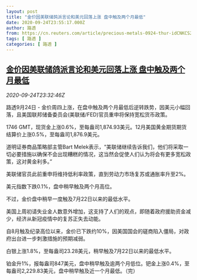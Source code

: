 ```yaml
---
layout: post
title: "金价因美联储鸽派言论和美元回落上涨 盘中触及两个月最低"
date: 2020-09-24T23:55:17.000Z
author: 路透
from: https://cn.reuters.com/article/precious-metals-0924-thur-idCNKCS26F3PM
tags: [ 路透 ]
categories: [ 路透 ]
---
```

<!--1600991717000-->
[金价因美联储鸽派言论和美元回落上涨 盘中触及两个月最低](https://cn.reuters.com/article/precious-metals-0924-thur-idCNKCS26F3PM)
------

<div>
<div><i>2020-09-24T23:32:46Z</i></div><p>路透9月24日 - 金价周四上涨，在盘中触及两个月最低后逆转跌势，因美元小幅回落，且美国联邦储备委员会(美联储/FED)官员重申将保持宽松货币政策。</p><p>1746 GMT，现货金上涨0.6%，至每盎司1,874.93美元。12月美国黄金期货期货结算价上涨0.5%，至每盎司1,876.9美元。</p><p>道明证券商品策略部主管Bart Melek表示，“美联储继续告诉我们，他们将采取一切必要措施以确保不会出现糟糕的情况，这当然会促使人们认为将会有更多宽松政策，这对黄金利多。”</p><p>美联储官员此前重申将维持低利率政策，直到劳动力市场复苏或通胀率升至2%。</p><p>美元指数下跌0.1%，盘中稍早触及两个月高位。</p><p>不过，金价盘中稍早一度触及7月22日以来的最低水平。</p><p>美国上周初请失业金人数意外增加，这支持了人们的观点，即随着政府援助资金减少，经济从新冠疫情中的复苏正失去动能。</p><p>自8月触及纪录高位以来，金价已下跌约10%，因美国国会的磋商陷入僵局，对政府出台进一步刺激措施的预期减弱。</p><p>白银上涨1.8%，至每盎司23.28美元，稍早触及7月22日以来的最低水平。</p><p>铂金升1%，报每盎司847美元，盘中稍早触及逾两个月低位。钯金上涨0.4%，至每盎司2,229.83美元，盘中稍早触及近一个月最低。（完）</p>
</div>
